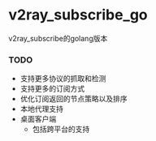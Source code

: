 # v2ray_subscribe_go
v2ray_subscribe的golang版本

### TODO
- 支持更多协议的抓取和检测
- 支持更多的订阅方式
- 优化订阅返回的节点策略以及排序
- 本地代理支持
- 桌面客户端
    - 包括跨平台的支持
